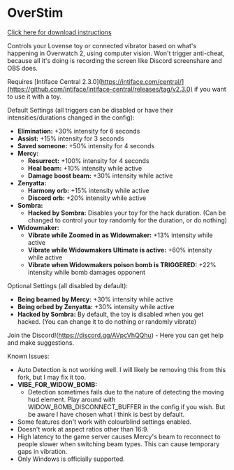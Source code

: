 # OverStim
[Click here for download instructions](https://github.com/Cyber-Kitty/OverStim/releases)

Controls your Lovense toy or connected vibrator based on what's happening in Overwatch 2, using computer vision. Won't trigger anti-cheat, because all it's doing is recording the screen like Discord screenshare and OBS does.

Requires [Intiface Central 2.3.0](https://intiface.com/central/](https://github.com/intiface/intiface-central/releases/tag/v2.3.0)  if you want to use it with a toy.

Default Settings (all triggers can be disabled or have their intensities/durations changed in the config):
- **Elimination:** +30% intensity for 6 seconds
- **Assist:** +15% intensity for 3 seconds
- **Saved someone:** +50% intensity for 4 seconds
- **Mercy:**
  - **Resurrect:** +100% intensity for 4 seconds
  - **Heal beam:** +10% intensity while active
  - **Damage boost beam:** +30% intensity while active
- **Zenyatta:**
  - **Harmony orb:** +15% intensity while active
  - **Discord orb:** +20% intensity while active
- **Sombra:**
  - **Hacked by Sombra:** Disables your toy for the hack duration. (Can be changed to control your toy randomly for the duration, or do nothing)
- **Widowmaker:**
  - **Vibrate while Zoomed in as Widowmaker:** +13% intensity while active
  - **Vibrate while Widowmakers Ultimate is active:** +60% intensity while active
  - **Vibrate when Widowmakers poison bomb is TRIGGERED:** +22% intensity while bomb damages opponent

Optional Settings (all disabled by default):
- **Being beamed by Mercy:** +30% intensity while active
- **Being orbed by Zenyatta:** +30% intensity while active
- **Hacked by Sombra:** By default, the toy is disabled when you get hacked. (You can change it to do nothing or randomly vibrate)

Join the Discord!(https://discord.gg/AVpcVhQQhu) - Here you can get help and make suggestions.

Known Issues:
- Auto Detection is not working well. I will likely be removing this from this fork, but I may fix it too.
- **VIBE_FOR_WIDOW_BOMB:**
  - Detection sometimes fails due to the nature of detecting the moving hud element. Play around with WIDOW_BOMB_DISCONNECT_BUFFER in the config if you wish. But be aware I have chosen what I think is best by default.
- Some features don't work with colourblind settings enabled.
- Doesn't work at aspect ratios other than 16:9.
- High latency to the game server causes Mercy's beam to reconnect to people slower when switching beam types. This can cause temporary gaps in vibration.
- Only Windows is officially supported.
